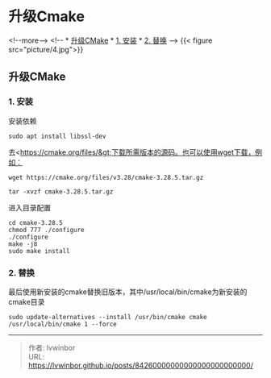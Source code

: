 # 升级Cmake


&lt;!--more--&gt;
&lt;!-- *   [升级CMake](#升级cmake)
    *   [1. 安装](#1-安装)
    *   [2. 替换](#2-替换) --&gt;
{{&lt; figure src=&#34;picture/4.jpg&#34;&gt;}}
## 升级CMake

### 1. 安装

安装依赖

    sudo apt install libssl-dev

去&lt;https://cmake.org/files/&gt;下载所需版本的源码。也可以使用wget下载，例如：

    wget https://cmake.org/files/v3.28/cmake-3.28.5.tar.gz

    tar -xvzf cmake-3.28.5.tar.gz

进入目录配置

    cd cmake-3.28.5
    chmod 777 ./configure
    ./configure
    make -j8
    sudo make install

### 2. 替换

最后使用新安装的cmake替换旧版本，其中/usr/local/bin/cmake为新安装的cmake目录

    sudo update-alternatives --install /usr/bin/cmake cmake /usr/local/bin/cmake 1 --force



---

> 作者: lvwinbor  
> URL: https://lvwinbor.github.io/posts/84260000000000000000000000/  

